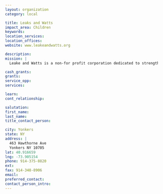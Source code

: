 ```yaml
---
layout: organization
category: local

title: Leaks and Watts
impact_area: Children
keywords: 
location_services: 
location_offices: 
website: www.leakeandwatts.org

description: 
mission: |
  Leake and Watts is a non-for profit corporation dedicated to strengthening resources for vulnerable children and families in the Greater New York City Region by providing a continum of high qaulity community based programs and specialize residential, educational and theraputic services.

cash_grants: 
grants: 
service_opp: 
services: 

learn: 
cont_relationship: 

salutation: 
first_name: 
last_name: 
title_contact_person: 

city: Yonkers
state: NY
address: |
  463 Hawthorne Ave  
  Yonkers NY 10705
lat: 40.916659
lng: -73.905154
phone: 914-375-8820
ext: 
fax: 914-348-8906
email: 
preferred_contact: 
contact_person_intro: 
---
```

